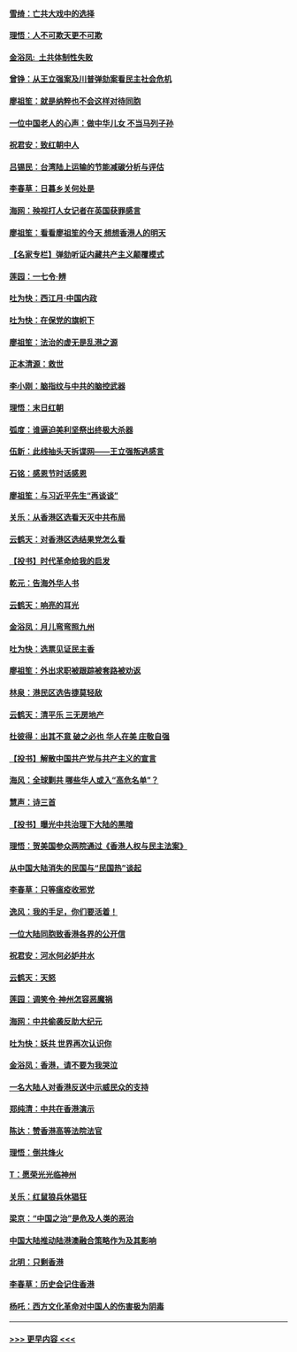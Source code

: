 #### [雪绮：亡共大戏中的选择](../pages/nsc993/n11699922.md?t=12042033) 
#### [理悟：人不可欺天更不可欺](../pages/nsc993/n11699657.md?t=12042033) 
#### [金浴凤:  土共体制性失败](../pages/nsc993/n11699361.md?t=12042033) 
#### [曾铮：从王立强案及川普弹劾案看民主社会危机](../pages/nsc993/n11699318.md?t=12042033) 
#### [廖祖笙：就是纳粹也不会这样对待同胞](../pages/nsc993/n11697658.md?t=12042033) 
#### [一位中国老人的心声：做中华儿女 不当马列子孙](../pages/nsc993/n11697525.md?t=12042033) 
#### [祝君安：致红朝中人](../pages/nsc993/n11697518.md?t=12042033) 
#### [吕锡民：台湾陆上运输的节能减碳分析与评估](../pages/nsc993/n11694983.md?t=12042033) 
#### [李春草：日暮乡关何处是](../pages/nsc993/n11694805.md?t=12042033) 
#### [海网：殃视打人女记者在英国获罪感言](../pages/nsc993/n11693832.md?t=12042033) 
#### [廖祖笙：看看廖祖笙的今天 想想香港人的明天](../pages/nsc993/n11693707.md?t=12042033) 
#### [【名家专栏】弹劾听证内藏共产主义颠覆模式](../pages/nsc993/n11693563.md?t=12042033) 
#### [莲园：一七令‧辨](../pages/nsc993/n11692558.md?t=12042033) 
#### [吐为快：西江月·中国内政](../pages/nsc993/n11692071.md?t=12042033) 
#### [吐为快：在保党的旗帜下](../pages/nsc993/n11691188.md?t=12042033) 
#### [廖祖笙：法治的虚无是乱港之源](../pages/nsc993/n11690605.md?t=12042033) 
#### [正本清源：救世](../pages/nsc993/n11689134.md?t=12042033) 
#### [李小刚：脑指纹与中共的脑控武器](../pages/nsc993/n11688900.md?t=12042033) 
#### [理悟：末日红朝](../pages/nsc993/n11688829.md?t=12042033) 
#### [弧度：谁逼迫美利坚祭出终极大杀器](../pages/nsc993/n11688735.md?t=12042033) 
#### [伍新：此线抽头天拆谍网——王立强叛逃感言](../pages/nsc993/n11687981.md?t=12042033) 
#### [石铭：感恩节时话感恩](../pages/nsc993/n11687568.md?t=12042033) 
#### [廖祖笙：与习近平先生“再谈谈”](../pages/nsc993/n11687005.md?t=12042033) 
#### [关乐：从香港区选看天灭中共布局](../pages/nsc993/n11686647.md?t=12042033) 
#### [云鹤天：对香港区选结果党怎么看](../pages/nsc993/n11686216.md?t=12042033) 
#### [【投书】时代革命给我的启发](../pages/nsc993/n11684287.md?t=12042033) 
#### [乾元：告海外华人书](../pages/nsc993/n11684044.md?t=12042033) 
#### [云鹤天：响亮的耳光](../pages/nsc993/n11684254.md?t=12042033) 
#### [金浴凤：月儿弯弯照九州](../pages/nsc993/n11684231.md?t=12042033) 
#### [吐为快：选票见证民主香](../pages/nsc993/n11684206.md?t=12042033) 
#### [廖祖笙：外出求职被跟踪被套路被劝返](../pages/nsc993/n11683874.md?t=12042033) 
#### [林泉：港民区选告捷莫轻敌](../pages/nsc993/n11683930.md?t=12042033) 
#### [云鹤天：清平乐 三无房地产](../pages/nsc993/n11681521.md?t=12042033) 
#### [杜彼得：出其不意 破之必也 华人在美 庄敬自强](../pages/nsc993/n11679554.md?t=12042033) 
#### [【投书】解散中国共产党与共产主义的宣言](../pages/nsc993/n11679177.md?t=12042033) 
#### [海风：全球剿共 哪些华人或入“高危名单”？](../pages/nsc993/n11678617.md?t=12042033) 
#### [慧声：诗三首](../pages/nsc993/n11678848.md?t=12042033) 
#### [【投书】曝光中共治理下大陆的黑暗](../pages/nsc993/n11678674.md?t=12042033) 
#### [理悟：贺美国参众两院通过《香港人权与民主法案》](../pages/nsc993/n11678104.md?t=12042033) 
#### [从中国大陆消失的民国与“民国热”谈起](../pages/nsc993/n11678075.md?t=12042033) 
#### [李春草：只等瘟疫收邪党](../pages/nsc993/n11677308.md?t=12042033) 
#### [逸风：我的手足，你们要活着！](../pages/nsc993/n11676352.md?t=12042033) 
#### [一位大陆同胞致香港各界的公开信](../pages/nsc993/n11675761.md?t=12042033) 
#### [祝君安：河水何必妒井水](../pages/nsc993/n11675746.md?t=12042033) 
#### [云鹤天：天怒](../pages/nsc993/n11675718.md?t=12042033) 
#### [莲园：调笑令‧神州怎容恶魔祸](../pages/nsc993/n11675648.md?t=12042033) 
#### [海网：中共偷袭反助大纪元](../pages/nsc993/n11673515.md?t=12042033) 
#### [吐为快：妖共 世界再次认识你](../pages/nsc993/n11673506.md?t=12042033) 
#### [金浴凤：香港，请不要为我哭泣](../pages/nsc993/n11673248.md?t=12042033) 
#### [一名大陆人对香港反送中示威民众的支持](../pages/nsc993/n11672615.md?t=12042033) 
#### [郑纯清：中共在香港演示](../pages/nsc993/n11670539.md?t=12042033) 
#### [陈达：赞香港高等法院法官](../pages/nsc993/n11669542.md?t=12042033) 
#### [理悟：倒共烽火](../pages/nsc993/n11668844.md?t=12042033) 
#### [T：愿荣光光临神州](../pages/nsc993/n11668421.md?t=12042033) 
#### [关乐：红鼠狼兵休猖狂](../pages/nsc993/n11668378.md?t=12042033) 
#### [梁京：“中国之治”是危及人类的恶治](../pages/nsc993/n11668328.md?t=12042033) 
#### [中国大陆推动陆港澳融合策略作为及其影响](../pages/nsc993/n11668157.md?t=12042033) 
#### [北明：只剩香港](../pages/nsc993/n11668002.md?t=12042033) 
#### [李春草：历史会记住香港](../pages/nsc993/n11667927.md?t=12042033) 
#### [杨吒：西方文化革命对中国人的伤害极为阴毒](../pages/nsc993/n11664521.md?t=12042033) 

----
#### [ >>> 更早内容 <<< ](../indexes/nsc993-earlier.md)
